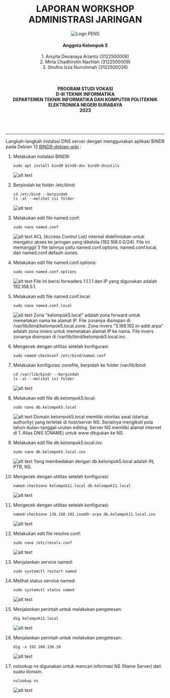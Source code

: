  <h1 align="Center">LAPORAN WORKSHOP ADMINISTRASI JARINGAN</h1>


<p align="center">
  <img src="img/Logo_PENS.png" alt="Logo PENS">
</p>

<h4 align="Center">Anggota Kelompok 5</h4>

<p align="center">
1. Arsyita Devanaya Arianto (3122500008) <br>
2. Mirta Chadhirotin Nachlah (3122500009) <br>
3. Shofira Izza Nurrohmah (3122500026)
</p>

<br>
<h4 align="center">
PROGRAM STUDI VOKASI <br>
D-III TEKNIK INFORMATIKA <br>
DEPARTEMEN TEKNIK INFORMATIKA DAN KOMPUTER 
POLITEKNIK ELEKTRONIKA NEGERI SURABAYA <br> 
2023
</h4> <br><br><hr>

Langkah-langkah instalasi DNS server dengan menggunakan aplikasi BIND9 pada Debian 12 [BIND9-debian-wiki](https://wiki.debian.org/Bind9#Debian_Bookworm) :


1. Melakukan instalasi BIND9:
   ```
   sudo apt install bind9 bind9-doc bind9-dnsutils 
   ```
   ![alt text](img/langkah1.png)

2. Berpindah ke folder /etc/bind:
   ```
   cd /etc/bind --berpindah
   ls -al --melihat isi folder
   ```
   ![alt text](img/langkah2.png)

3. Melakukan edit file named.conf:
   ```
   sudo nano named.conf
   ```
   ![alt text](img/langkah3.png)
   ACL (Access Control List) internal didefinisikan untuk mengatur akses ke jaringan yang dikelola (192.168.0.0/24). File ini memanggil 3 file lainnya yaitu named.conf.options, named.conf.local, dan named.conf.default-zones.

4. Melakukan edit file named.conf.options:
   ```
   sudo nano named.conf.options 
   ```
   ![alt text](img/langkah4.png)
   File ini berisi forwaders 1.1.1.1 dan IP yang digunakan adalah 192.168.5.1.

5. Melakukan edit file named.conf.local:
   ```
   sudo nano named.conf.local
   ```
   ![alt text](img/langkah5.png)
   Zona "kelompok5.local" adalah zona forward untuk memetakan nama ke alamat IP. File zonanya disimpan di /var/lib/bind/kelompok5.local.zone. Zona invers "5.168.192.in-addr.arpa" adalah zona invers untuk memetakan alamat IP ke nama. File invers zonanya disimpan di /var/lib/bind/kelompok5.local.inc.

6. Mengecek dengan utilitas setelah konfigurasi:
   ```
   sudo named-checkconf /etc/bind/named.conf
   ```

7. Melakukan konfigurasi zonefile, berpidah ke folder /var/lib/bind:
   ```
   cd /var/lib/bind/ --berpindah
   ls -al --melihat isi folder
   ```
   ![alt text](img/langkah7.png)

8. Melakukan edit file db.kelompok5.local:
   ```
   sudo nano db.kelompok5.local
   ```
   ![alt text](img/langkah8.png)
   Domain kelompok5.local memiliki otoritas awal (startup authority) yang terletak di host/server NS. Serialnya mengikuti pola tahun-bulan-tanggal-urutan editing. Server NS memiliki alamat internet di 1. Alias DNS (CNAME) untuk www ditujukan ke NS.


9.  Melakukan edit file db.kelompok5.local.inv:
    ```
    sudo nano db.kelompok5.local.inv
    ```
   
    ![alt text](img/langkah9.png)
   Yang membedakan dengan db.kelompok5.local adalah IN, PTR, NS.
10. Mengecek dengan utilitas setelah konfigurasi:
    ```
    named-checkzone kelompok11.local db.kelompok11.local 
    ```
    ![alt text](img/langkah10.png)

11. Mengecek dengan utilitas setelah konfigurasi:
    ```
    named-checkzone 136.168.192.inaddr-arpa db.kelompok11.local.inv  
    ```
    ![alt text](img/langkah11.png)

12. Melakukan edit file resolve.conf:
    ```
    sudo nano /etc/resolv.conf
    ```
    ![alt text](img/langkah12.png)
    

13. Menjalankan service named:
    ```
    sudo systemctl restart named
    ```

14. Melihat status service named:
    ```
    sudo systemctl status named
    ```
    ![alt text](img/langkah14.png)

15. Menjalankan perintah untuk melakukan pengetesan:
    ```
    dig kelompok11.local 
    ```
    ![alt text](img/langkah15.png)

16. Menjalankan perintah untuk melakukan pengetesan:
    ```
    dig -x 192.168.136.10
    ```
    ![alt text](img/langkah16.png)

17. nslookup ns digunakan untuk mencari informasi NS (Name Server) dari suatu domain.
    ```
    nslookup ns
    ```
    ![alt text](img/langkah17.png)



   
